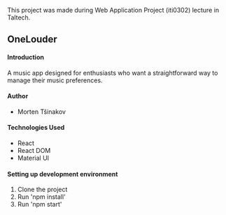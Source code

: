 This project was made during Web Application Project (iti0302) lecture in Taltech.

## OneLouder

#### Introduction

A music app designed for enthusiasts who want a straightforward way to manage their music preferences.

#### Author

- Morten Tšinakov

#### Technologies Used

- React
- React DOM
- Material UI

#### Setting up development environment

1. Clone the project
2. Run 'npm install'
3. Run 'npm start'
